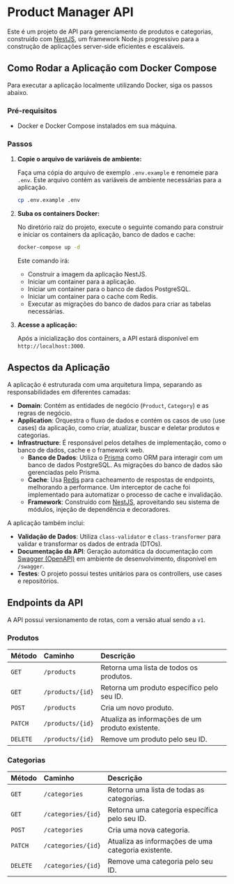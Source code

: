 

# Product Manager API

Este é um projeto de API para gerenciamento de produtos e categorias, construído com [NestJS](https://nestjs.com/), um framework Node.js progressivo para a construção de aplicações server-side eficientes e escaláveis.

## Como Rodar a Aplicação com Docker Compose

Para executar a aplicação localmente utilizando Docker, siga os passos abaixo.

### Pré-requisitos

- Docker e Docker Compose instalados em sua máquina.

### Passos

1.  **Copie o arquivo de variáveis de ambiente:**

    Faça uma cópia do arquivo de exemplo `.env.example` e renomeie para `.env`. Este arquivo contém as variáveis de ambiente necessárias para a aplicação.

    ```bash
    cp .env.example .env
    ```

2.  **Suba os containers Docker:**

    No diretório raiz do projeto, execute o seguinte comando para construir e iniciar os containers da aplicação, banco de dados e cache:

    ```bash
    docker-compose up -d
    ```

    Este comando irá:
    * Construir a imagem da aplicação NestJS.
    * Iniciar um container para a aplicação.
    * Iniciar um container para o banco de dados PostgreSQL.
    * Iniciar um container para o cache com Redis.
    * Executar as migrações do banco de dados para criar as tabelas necessárias.

3.  **Acesse a aplicação:**

    Após a inicialização dos containers, a API estará disponível em `http://localhost:3000`.

## Aspectos da Aplicação

A aplicação é estruturada com uma arquitetura limpa, separando as responsabilidades em diferentes camadas:

* **Domain**: Contém as entidades de negócio (`Product`, `Category`) e as regras de negócio.
* **Application**: Orquestra o fluxo de dados e contém os casos de uso (use cases) da aplicação, como criar, atualizar, buscar e deletar produtos e categorias.
* **Infrastructure**: É responsável pelos detalhes de implementação, como o banco de dados, cache e o framework web.
    * **Banco de Dados**: Utiliza o [Prisma](https://www.prisma.io/) como ORM para interagir com um banco de dados PostgreSQL. As migrações do banco de dados são gerenciadas pelo Prisma.
    * **Cache**: Usa [Redis](https://redis.io/) para cacheamento de respostas de endpoints, melhorando a performance. Um interceptor de cache foi implementado para automatizar o processo de cache e invalidação.
    * **Framework**: Construído com [NestJS](https://nestjs.com/), aproveitando seu sistema de módulos, injeção de dependência e decoradores.

A aplicação também inclui:

* **Validação de Dados**: Utiliza `class-validator` e `class-transformer` para validar e transformar os dados de entrada (DTOs).
* **Documentação da API**: Geração automática da documentação com [Swagger (OpenAPI)](https://swagger.io/) em ambiente de desenvolvimento, disponível em `/swagger`.
* **Testes**: O projeto possui testes unitários para os controllers, use cases e repositórios.

## Endpoints da API

A API possui versionamento de rotas, com a versão atual sendo a `v1`.

### Produtos

| Método | Caminho | Descrição |
| :--- | :--- | :--- |
| `GET` | `/products` | Retorna uma lista de todos os produtos. |
| `GET` | `/products/{id}` | Retorna um produto específico pelo seu ID. |
| `POST` | `/products` | Cria um novo produto. |
| `PATCH` | `/products/{id}` | Atualiza as informações de um produto existente. |
| `DELETE` | `/products/{id}` | Remove um produto pelo seu ID. |

### Categorias

| Método | Caminho | Descrição |
| :--- | :--- | :--- |
| `GET` | `/categories` | Retorna uma lista de todas as categorias. |
| `GET` | `/categories/{id}`| Retorna uma categoria específica pelo seu ID. |
| `POST` | `/categories` | Cria uma nova categoria. |
| `PATCH` | `/categories/{id}`| Atualiza as informações de uma categoria existente. |
| `DELETE` | `/categories/{id}`| Remove uma categoria pelo seu ID. |
